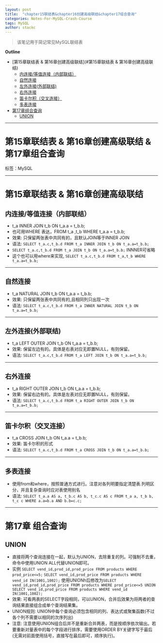 ```yaml
---
layout: post
title:  "chapter15联结表&chapter16创建高级联结&chapter17组合查询"
categories: Notes-For-MySQL-Crash-Course
tags: MySQL
author: stackc
---
```


>该笔记用于简记常见MySQL联结表




**Outline**

- [第15章联结表 & 第16章创建高级联结](#第15章联结表 & 第16章创建高级联结)
	- [内连接/等值连接（内部联结）](#内连接/等值连接（内部联结）)
	- [自然连接](#自然连接)
	- [左外连接(外部联结)](#左外连接(外部联结))
	- [右外连接](#右外连接)
	- [笛卡尔积（交叉连接）](#笛卡尔积（交叉连接）)
	- [多表连接](#多表连接)
- [第17章组合查询](#第17章组合查询)
	- [UNION](#UNION)



---

# 第15章联结表 & 第16章创建高级联结 & 第17章组合查询

标签：MySQL

---

# 第15章联结表 & 第16章创建高级联结

## 内连接/等值连接（内部联结）

- t_a INNER JOIN t_b ON t_a.a = t_b.b;
- 也可用WHERE 表达，FROM t_a ,t_b WHERE t_a.a = t_b.b;
- 效果: 只保留两张表中共同有的，且默认JOIN等于INNER JOIN
- 语法: `SELECT t_a.c,t_b.d FROM t_a INNER JOIN t_b ON t_a.a=t_b.b;`
- `SELECT t_a.c,t_b.d FROM t_a JOIN t_b ON t_a.a=t_b.b;` INNNER可省略
- 这个也可以用where来实现, `SELECT t_a.c,t_b.d FROM t_a,t_b WHERE t_a.a=t_b.b;` 

---


## 自然连接

- t_a NATURAL JOIN t_b ON t_a.a = t_b.b;
- 效果: 只保留两张表中共同有的,且相同列只出现一次
- 语法: `SELECT t_a.c,t_b.d FROM t_a INNER NATURAL JOIN t_b ON t_a.a=t_b.b;`

---

## 左外连接(外部联结)

- t_a LEFT OUTER JOIN t_b ON t_a.a = t_b.b;
- 效果: 保留左边有的。具体是右表对应无即置NULL，有则保留。
- 语法: `SELECT t_a.c,t_b.d FROM t_a LEFT JOIN t_b ON t_a.a=t_b.b; `

---

## 右外连接

- t_a RIGHT OUTER JOIN t_b ON t_a.a = t_b.b;
- 效果: 保留右边有的。具体是左表对应无即置NULL，有则保留。
- 语法: `SELECT t_a.c,t_b.d FROM t_a RIGHT OUTER JOIN t_b ON t_a.a=t_b.b; `

---

## 笛卡尔积（交叉连接）

- t_a CROSS JOIN t_b ON t_a.a = t_b.b;
- 效果: 笛卡尔积的形式
- 语法: `SELECT t_a.c,t_b.d FROM t_a CROSS JOIN t_b ON t_a.a=t_b.b; `

---

## 多表连接

- 使用from和where，按照普通方式进行。注意对各列明要指定清楚表.列明区分，并且复杂查询时应对表使用别名
- 语法: `SELECT t_a.a AS a, t_b.c AS b, t_c.c AS c FROM t_a a, t_b b, t_c c WHERE a.a=b.a AND b.b=c.c;`

---

# 第17章 组合查询

## UNION

- 直接将两个查询连接在一起，默认为UNION，去除重复的列。可强制不去重，命令中使用UNION ALL代替UNION即可。
- 实例
`SELECT vend_id,prod_id,prod_price FROM products WHERE prod_price<=5;`
`SELECT vend_id,prod_price FROM products WHERE vend_id IN(1001,1002);`
使用UNIONh后修改为`SELECT vend_id,prod_id,prod_price FROM products WHERE prod_price<=5 UNION SELECT vend_id,prod_price FROM products WHERE vend_id IN(1001,1002);`
- 效果: 可看两表的SELECT字段相同，可以UNION，合并后效果为将两者的查询结果直接组合成单个查询结果集。
- UNION规则: UNION中每个查询必须包含相同的列、表达式或聚集函数(不过各个列不需要以相同的次序列出)
- 注意: 注意使用UNION组合后并不是重新合并两表，而是按顺序依次输出。若要重新对量表中的每个字段进行排序，需要使用ORDER BY关键字写于最后(无需对前面使用括号，直接写在最后即可，顺序执行)。